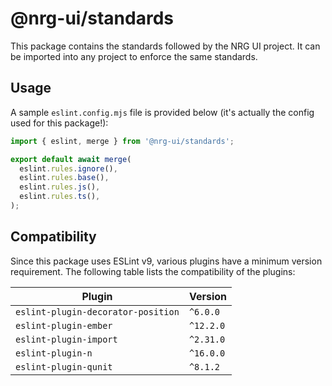 # @nrg-ui/standards

This package contains the standards followed by the NRG UI project. It can be imported into any project to enforce the same standards.

## Usage

A sample `eslint.config.mjs` file is provided below (it's actually the config used for this package!):

```mjs
import { eslint, merge } from '@nrg-ui/standards';

export default await merge(
  eslint.rules.ignore(),
  eslint.rules.base(),
  eslint.rules.js(),
  eslint.rules.ts(),
);
```

## Compatibility

Since this package uses ESLint v9, various plugins have a minimum version requirement. The following table lists the compatibility of the plugins:

| Plugin                             | Version   |
| ---------------------------------- | --------- |
| `eslint-plugin-decorator-position` | `^6.0.0`  |
| `eslint-plugin-ember`              | `^12.2.0` |
| `eslint-plugin-import`             | `^2.31.0` |
| `eslint-plugin-n`                  | `^16.0.0` |
| `eslint-plugin-qunit`              | `^8.1.2`  |
